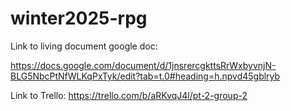 ﻿# winter2025-rpg

Link to living document google doc:

https://docs.google.com/document/d/1jnsrercgkttsRrWxbyvnjN-BLG5NbcPtNfWLKqPxTyk/edit?tab=t.0#heading=h.npvd45gblryb

Link to Trello:
https://trello.com/b/aRKvqJ4l/pt-2-group-2
